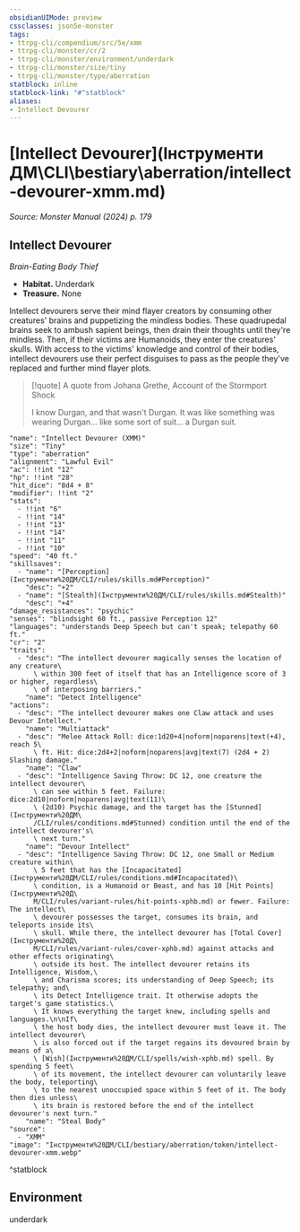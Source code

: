 ```yaml
---
obsidianUIMode: preview
cssclasses: json5e-monster
tags:
- ttrpg-cli/compendium/src/5e/xmm
- ttrpg-cli/monster/cr/2
- ttrpg-cli/monster/environment/underdark
- ttrpg-cli/monster/size/tiny
- ttrpg-cli/monster/type/aberration
statblock: inline
statblock-link: "#^statblock"
aliases:
- Intellect Devourer
---
```

# [Intellect Devourer](Інструменти ДМ\CLI\bestiary\aberration/intellect-devourer-xmm.md)
*Source: Monster Manual (2024) p. 179*  

## Intellect Devourer

*Brain-Eating Body Thief*

- **Habitat.** Underdark  
- **Treasure.** None  

Intellect devourers serve their mind flayer creators by consuming other creatures' brains and puppetizing the mindless bodies. These quadrupedal brains seek to ambush sapient beings, then drain their thoughts until they're mindless. Then, if their victims are Humanoids, they enter the creatures' skulls. With access to the victims' knowledge and control of their bodies, intellect devourers use their perfect disguises to pass as the people they've replaced and further mind flayer plots.

> [!quote] A quote from Johana Grethe, Account of the Stormport Shock  
> 
> I know Durgan, and that wasn't Durgan. It was like something was wearing Durgan... like some sort of suit... a Durgan suit.


```statblock
"name": "Intellect Devourer (XMM)"
"size": "Tiny"
"type": "aberration"
"alignment": "Lawful Evil"
"ac": !!int "12"
"hp": !!int "28"
"hit_dice": "8d4 + 8"
"modifier": !!int "2"
"stats":
  - !!int "6"
  - !!int "14"
  - !!int "13"
  - !!int "14"
  - !!int "11"
  - !!int "10"
"speed": "40 ft."
"skillsaves":
  - "name": "[Perception](Інструменти%20ДМ/CLI/rules/skills.md#Perception)"
    "desc": "+2"
  - "name": "[Stealth](Інструменти%20ДМ/CLI/rules/skills.md#Stealth)"
    "desc": "+4"
"damage_resistances": "psychic"
"senses": "blindsight 60 ft., passive Perception 12"
"languages": "understands Deep Speech but can't speak; telepathy 60 ft."
"cr": "2"
"traits":
  - "desc": "The intellect devourer magically senses the location of any creature\
      \ within 300 feet of itself that has an Intelligence score of 3 or higher, regardless\
      \ of interposing barriers."
    "name": "Detect Intelligence"
"actions":
  - "desc": "The intellect devourer makes one Claw attack and uses Devour Intellect."
    "name": "Multiattack"
  - "desc": "Melee Attack Roll: dice:1d20+4|noform|noparens|text(+4), reach 5\
      \ ft. Hit: dice:2d4+2|noform|noparens|avg|text(7) (2d4 + 2) Slashing damage."
    "name": "Claw"
  - "desc": "Intelligence Saving Throw: DC 12, one creature the intellect devourer\
      \ can see within 5 feet. Failure: dice:2d10|noform|noparens|avg|text(11)\
      \ (2d10) Psychic damage, and the target has the [Stunned](Інструменти%20ДМ\
      /CLI/rules/conditions.md#Stunned) condition until the end of the intellect devourer's\
      \ next turn."
    "name": "Devour Intellect"
  - "desc": "Intelligence Saving Throw: DC 12, one Small or Medium creature within\
      \ 5 feet that has the [Incapacitated](Інструменти%20ДМ/CLI/rules/conditions.md#Incapacitated)\
      \ condition, is a Humanoid or Beast, and has 10 [Hit Points](Інструменти%20Д\
      М/CLI/rules/variant-rules/hit-points-xphb.md) or fewer. Failure: The intellect\
      \ devourer possesses the target, consumes its brain, and teleports inside its\
      \ skull. While there, the intellect devourer has [Total Cover](Інструменти%20Д\
      М/CLI/rules/variant-rules/cover-xphb.md) against attacks and other effects originating\
      \ outside its host. The intellect devourer retains its Intelligence, Wisdom,\
      \ and Charisma scores; its understanding of Deep Speech; its telepathy; and\
      \ its Detect Intelligence trait. It otherwise adopts the target's game statistics.\
      \ It knows everything the target knew, including spells and languages.\n\nIf\
      \ the host body dies, the intellect devourer must leave it. The intellect devourer\
      \ is also forced out if the target regains its devoured brain by means of a\
      \ [Wish](Інструменти%20ДМ/CLI/spells/wish-xphb.md) spell. By spending 5 feet\
      \ of its movement, the intellect devourer can voluntarily leave the body, teleporting\
      \ to the nearest unoccupied space within 5 feet of it. The body then dies unless\
      \ its brain is restored before the end of the intellect devourer's next turn."
    "name": "Steal Body"
"source":
  - "XMM"
"image": "Інструменти%20ДМ/CLI/bestiary/aberration/token/intellect-devourer-xmm.webp"
```
^statblock

## Environment

underdark